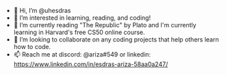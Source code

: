 - 👋 Hi, I’m @uhesdras
- 👀 I’m interested in learning, reading, and coding!
- 🌱 I’m currently reading "The Republic" by Plato and I'm currently learning in Harvard's free CS50 online course.
- 💞️ I’m looking to collaborate on any coding projects that help others learn how to code.
- 📫 Reach me at discord: @ariza#549 or linkedin: https://www.linkedin.com/in/esdras-ariza-58aa0a247/

<!---
uhesdras/uhesdras is a ✨ special ✨ repository because its `README.md` (this file) appears on your GitHub profile.
You can click the Preview link to take a look at your changes.
--->
